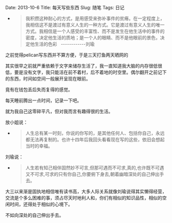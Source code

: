 Date: 2013-10-6
Title: 每天写些东西
Slug: 随笔
Tags:  日记

*  >我积攒这种耐心的方式，是用感受来弥补事件的贫瘠。在一定程度上，我相信这不是渡过有意义人生的一种方式。它是渡过有意义人生的唯一方式。我相信是一个人感受的丰富性、而不是发生在他生活中的事件的密度，决定他生活的质地；是一个人的眼睛、而不是他眼前的景色，决定他生活的色彩
&nbsp;&nbsp;------------刘瑜

之前觉得pelican写东西并不算方便，于是三天打鱼两天晒网的

其实很早之前就严重依赖于文字来储存生活了，我一直知道我大脑的内存很低很低，要是没有文字，我只能活在前不着村，后不着地的时空里。偶尔翻开之前记下的东西，时间如空间一般展开呈现在眼前。

竟有在钱包丢后失而复得的感觉。

每天睡前腾出一点时间，记录一下吧。

就为我自己这零碎平凡，但对我而言有趣得很的生活。

放小姐说：

*  >人生总有某一时刻，你说的你写的，是其他任何人、包括你自己，永远都无法再复制的。也许十四年后我回头看看现在写的这些，依旧会想起当时的幸福。

刘瑜说：

*  >人生若有知己相伴固然妙不可言,但那可遇而不可求,真的,也许既不可遇又不可求,可求的只有你自己,你要俯下身去,朝着幽暗深处的自己伸出手去。

大三以来渐是固执地相信唯有读书高，大多人际关系就像刘瑜说得其实懒得经营，交流是个多么困难的事，须占尽天时地利人和，你们有相似的知识品性，相似的空闲时间，还得处于相似的心境下。

不如向深处的自己伸出手去。




